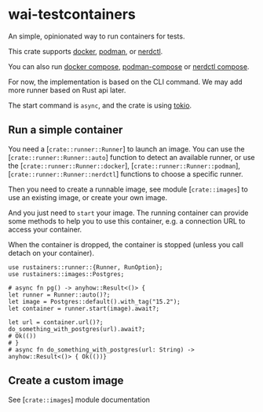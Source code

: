 # wai-testcontainers

An simple, opinionated way to run containers for tests.

This crate supports [docker], [podman], or [nerdctl].

You can also run [docker compose], [podman-compose] or [nerdctl compose].

For now, the implementation is based on the CLI command. We may add more runner based on Rust api later.

The start command is `async`, and the crate is using [tokio].

## Run a simple container

You need a [`crate::runner::Runner`] to launch an image.
You can use the [`crate::runner::Runner::auto`] function to detect an available runner,
or use the [`crate::runner::Runner::docker`], [`crate::runner::Runner::podman`],
[`crate::runner::Runner::nerdctl`] functions to choose a specific runner.

Then you need to create a runnable image, see module [`crate::images`] to use an existing image,
or create your own image.

And you just need to `start` your image. The running container can provide some methods
to help you to use this container, e.g. a connection URL to access your container.

When the container is dropped, the container is stopped (unless you call detach on your container).

```rust, no_run
use rustainers::runner::{Runner, RunOption};
use rustainers::images::Postgres;

# async fn pg() -> anyhow::Result<()> {
let runner = Runner::auto()?;
let image = Postgres::default().with_tag("15.2");
let container = runner.start(image).await?;

let url = container.url()?;
do_something_with_postgres(url).await?;
# Ok(())
# }
# async fn do_something_with_postgres(url: String) -> anyhow::Result<()> { Ok(())}
```

## Create a custom image

See [`crate::images`] module documentation

[docker]: https://docs.docker.com/engine/reference/commandline/cli/
[docker compose]: https://docs.docker.com/compose/reference/
[podman]: https://docs.podman.io/en/latest/Commands.html
[podman-compose]: https://github.com/containers/podman-compose
[nerdctl]: https://github.com/containerd/nerdctl
[nerdctl compose]: https://github.com/containerd/nerdctl/blob/main/docs/compose.md
[tokio]: https://tokio.rs/
